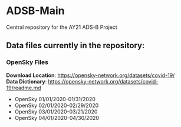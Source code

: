 # ADSB-Main
Central repository for the AY21 ADS-B Project

## Data files currently in the repository:
### OpenSky Files 
**Download Location**: https://opensky-network.org/datasets/covid-19/  
**Data Dictionary**: https://opensky-network.org/datasets/covid-19/readme.md
- OpenSky 01/01/2020-01/31/2020
- OpenSky 02/01/2020-02/29/2020
- OpenSky 03/01/2020-03/21/2020
- OpenSky 04/01/2020-04/30/2020
